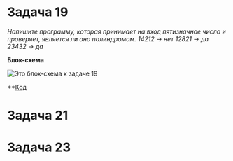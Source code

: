 # Задача 19

*Напишите программу, которая принимает на вход пятизначное число и проверяет, является ли оно палиндромом.
14212 -> нет
12821 -> да
23432 -> да*

**Блок-схема**

![Это блок-схема к задаче 19](tasks/task_19/task-19.jpg)

**[Код]()

# Задача 21


# Задача 23

